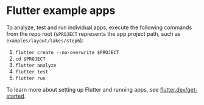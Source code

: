 # Flutter example apps

To analyze, test and run individual apps, execute the following commands from
the repo root (`$PROJECT` represents the app project path, such as
`examples/layout/lakes/step6`):

1. `flutter create --no-overwrite $PROJECT`
2. `cd $PROJECT`
3. `flutter analyze`
4. `flutter test`
5. `flutter run`

To learn more about setting up Flutter and running apps, see
[flutter.dev/get-started][].

[flutter.dev/get-started]: https://flutter.dev/docs/get-started
